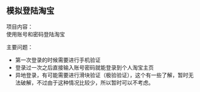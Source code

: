 ## 模拟登陆淘宝
项目内容：
</br>
使用账号和密码登陆淘宝
</br>

主要问题：
- 第一次登录的时候需要进行手机验证
- 登录过一次之后直接输入账号密码就能登录到个人淘宝主页
- 异地登录，有可能需要进行滑块验证（极验验证），这个有一些了解，暂时无法破解，不过由于这种情况比较少，所以暂时可以不考虑。
